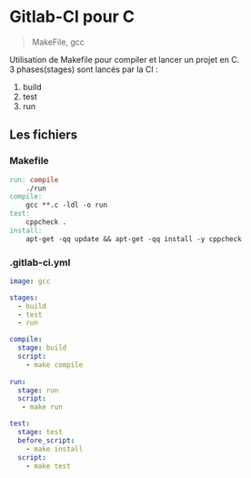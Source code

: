 
# Gitlab-CI pour C 
> MakeFile, gcc

Utilisation de Makefile pour compiler et lancer un projet en C.           
3 phases(stages) sont lancés par la CI :
  1. build
  2. test
  3. run


## Les fichiers



### Makefile
```makefile
run: compile
	./run
compile: 
	gcc **.c -ldl -o run
test:
	cppcheck .
install:
	apt-get -qq update && apt-get -qq install -y cppcheck

```
### .gitlab-ci.yml

```yml
image: gcc

stages:
  - build
  - test
  - run

compile:
  stage: build
  script:
    - make compile
    
run:
  stage: run
  script:
   - make run

test: 
  stage: test
  before_script:
    - make install
  script:
    - make test

```